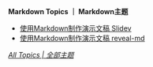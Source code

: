 **Markdown Topics ｜ Markdown主题**

* [使用Markdown制作演示文稿 Slidev](https://ultrafish.cn/2022/02/02/Markdown-presentation-slidev/)
* [使用Markdown制作演示文稿 reveal-md](https://ultrafish.cn/2022/01/15/Markdown-presentation/)


[*All Topics | 全部主题*](https://ultrafish.cn/topics/#/)
